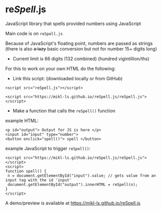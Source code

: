 # re*Spell*.js
JavaScript library that spells provided numbers using JavaScript 

Main code is on `reSpell.js`

Because of JavaScript's floating point, numbers are passed as strings (there is also ~~a lazy~~ basic conversion but not for number 15+ digits long)
- Current limit is 66 digits (132 combined) (hundred vigintillion/ths)

For this to work on your own HTML do the following:

- Link this script: (downloaded locally or from GitHub)
```
<script src="reSpell.js"></script>
```
```
<script src="https://mikl-ls.github.io/reSpell.js/reSpell.js"></script>
```
 - Make a function that calls the `reSpell()` function 
 
 example HTML:
 ```
<p id="output"> Output for JS is here </p>
<input id="input" type="number">
<button onclick="spell()"> spell </button> 
 ```
 
 example JavaScript to trigger `reSpell()`:
 ```
 <script src="https://mikl-ls.github.io/reSpell.js/reSpell.js"></script>
 <script>
 function spell() {
  n = document.getElementById("input").value; // gets value from an input tag with the id 'input' 	
  document.getElementById("output").innerHTML = reSpell(n);
 }
 </script>
 ```
A demo/preview is available at https://mikl-ls.github.io/reSpell.js
